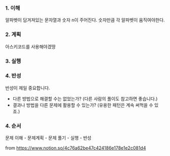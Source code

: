 ### 1. 이해

알파벳이 담겨져있는 문자열과 숫자 n이 주어진다. 숫자만큼 각 알파벳이 움직여야한다.

### 2. 계획

아스키코드를 사용해야겠땅

### 3. 실행


### 4. 반성

반성이 제일 중요합니다.

- 다른 방법으로 해결할 수는 없었는가? (다른 사람의 풀이도 참고하면 좋습니다.)
- 결과나 방법을 다른 문제에 활용할 수 있는가? (유용한 패턴은 계속 써먹을 수 있죠.)



### 4. 순서

문제 이해 - 문제계획 - 문제 풀기 - 실행 - 반성


from https://www.notion.so/4c76a62be47c424186e178e1e2c081d4
